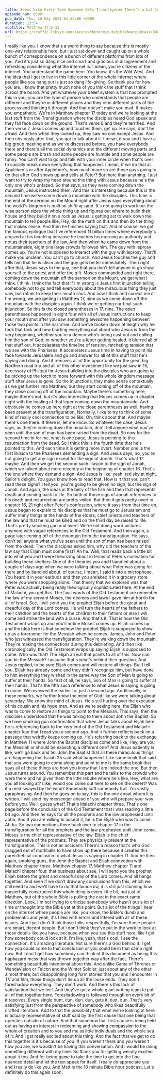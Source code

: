 ```yaml
---
title: Seems Like Every Time Someone Gets Transfigured There's a Lot to Talk About After
episode_num: 0389
pub_date: Thu, 20 May 2021 04:55:06 +0000
duration: 13:54
subtitle: Matthew 17:6-13
url: https://traffic.libsyn.com/secure/thetenminutebiblehourpodcast/0389_-_Seems_Like_Every_Time_Someone_Gets_Transfigured_Theres_a_Lot_to_Talk_About_After.mp3
---
```


 I really like you. I know that's a weird thing to say because this is mostly one-way relationship here, but I just sat down and caught up on a whole bunch of correspondence on a bunch of different platforms from lots of you. And it's just so dang nice and smart and gracious in disagreement and refreshing considering what the internet is. I mean, you're citizens of the internet. You understand the game here. You know, it's the Wild West. And the idea that I get to live in this little corner of the whole internet where people like you hang out is just so dang life-giving. So thank you for how you are. I know that pretty much none of you think the stuff that I think across the board. And yet whatever your belief system is that has prompted this in you, you are the type of person who understands that people are different and they're in different places and they're in different parts of the process and thinking it through. And that doesn't make you mad. It makes you empathetic. We're in Matthew chapter 17 today and we're looking at the last stuff from the Transfiguration where the disciples heard God speak and they fall face down on the ground. That's verse 6 and they're terrified. And then verse 7, Jesus comes up and touches them, get up. He says, don't be afraid. And then when they looked up, they saw no one except Jesus. And then obviously after that, you got to talk about it. I mean, if you and I have a big group meeting and as we've discussed before, you have everybody there and there's all the social dynamics and the different moving parts and some people are brash and some people are humble and some people are funny. You can't wait to go and talk with your inner circle when that's over to socially break down everything that happened. I mean, if we do that at Applebee's or after Applebee's, how much more so are these guys going to do that after God shows up and yells at Peter? But more than anything, I just want to try to wrap my head around this thing with Jesus because he's the only one who's unfazed. So that says, as they were coming down the mountain, Jesus instructed them. And this is interesting because this is the second time we've come down a mountain with the disciples. This time is the end of the sermon on the Mount right after Jesus says everything about the world's kingdom is built on shifting sand. It's not going to work out the wise person sizes the whole thing up and figures out where to build their house and they build it on a rock as Jesus is getting set to walk down the mountain to tell people like, Hey, do the math on this and then do the thing that makes sense. And then he finishes saying that. And of course, we got the famous epilogue that I've referenced 11 billion times where everybody's amazed at his teaching because he teaches his morning as authority and not as their teachers of the law. And then when he came down from the mountainside, eight one large crowds followed him. The guy with leprosy comes up. You're not supposed to interact with the guy with leprosy. That'll make you unclean. You can't go to church. And Jesus touches the guy and tells him that he is clean and the guy gets better immediately. Then right after that, Jesus says to the guy, see that you don't tell anyone to go show yourself to the priest and offer the gift. Moses commanded and right there, coming down the mountain off the sermon on the Mount, we get what I think. I think. I think the fact that if I'm wrong is Jesus first injunction telling somebody not to go and tell everybody about the miraculous thing they just saw, but rather to keep their mouth shut. And now I think and correct me if I'm wrong, we are getting in Matthew 17, nine as we come down off the mountain with the disciples again. I think we're getting our final such injunction. So this is the closed parentheses in 17, nine. The open parentheses happened in eight four with all of Jesus instructions to keep your mouth shut after you saw something awesome happening between those two points in the narrative. And we've broken down at length why he took that tack and how blurting everything out about who Jesus is from the very beginning, whether you're a demon who's being cast out and calling him the son of God, or whether you're a leper getting healed. It blurred all of that stuff out. It accelerates the timeline of tension, ratcheting tension that we see with the Pharisees. It accelerates Jesus time in having to point his face towards Jerusalem and go and answer for all of this stuff that he's saying and doing. And it removes all of the opportunity for the great big Northern road trip and all of this other investment like we just saw in 16, accessory of Philippi for Jesus building into the disciples who are going to be picking up the torch to move forward with this whole kingdom message stuff after Jesus is gone. So the injunctions, they make sense contextually as we get further into Matthew, but they start coming off of the mountain, they close coming off of the mountain. Maybe there's something here, maybe there's not, but it's also interesting that Moses comes up in chapter eight with the healing of that leper coming down the mountainside. And obviously he comes up here right at the close parentheses as well, having been present at the transfiguration. Normally, I like to try to think of some kind of really cool connection to be like, Oh, think about that. And maybe there's one there. If there is, let me know. So whatever the case, Jesus says, as they're coming down the mountain, don't tell anyone what you've seen until the son of man has been raised from the dead. So now for the second time in for me, what is one page, Jesus is pointing to this resurrection from the dead. So I think this is the fourth time that he's pointed to this. And each time it is getting more overt. Number one is the first illusion to the Pharisees demanding a sign. And Jesus says, no, you're not going to get any sign except for the sign of Jonah. That's what 12 maybe. And then we get the second such illusion to the sign of Jonah, which we talked about more recently at the beginning of chapter 16. That's the one where they demand a sign. And Jesus is like, yeah, red sky at night. Sailor's delight. You guys know how to read that. How is it that you can't read these signs? I tell you, you're going to be given no sign, but the sign of Jonah. And again, the ideas in the belly of the fish and then that represents death and coming back to life. So both of those sign of Jonah references to his death and resurrection are pretty veiled. But then it gets pretty overt in chapter 16, 21 right after Peter's confession, where it says from that time on, Jesus began to explain to his disciples that he must go to Jerusalem and suffer many things at the hands of the elders, chief priests and teachers of the law and that he must be killed and on the third day be raised to life. That's pretty smoking gun and overt. We're not doing word pictures anymore with vague references to the Old Testament. And then again, a page later coming off of the mountain from the transfiguration. He says, don't tell anyone what you've seen until the son of man has been raised from the dead. Then the disciples asked him, why did the teachers of the law say that Elijah must come first? Ah ha. Well, that reads back a little bit into what you and I were theorizing about in terms of Peter's motivation for building these shelters. One of the theories you and I bandied about a couple of days ago when we were talking about what Peter was going for there and by bandied about, of course, I mean, I said it into a microphone. You heard it in your earbuds and then you shrieked it in a grocery store where you were shopping alone. That theory that we explored was that Peter was actually being really theologically sophisticated here. At the end of Malachi, you get this. The final words of the Old Testament are remember the law of my servant Moses, the decrees and laws I gave him at horrib for all of Israel. See, I will send you the prophet Elijah before the great and dreadful day of the Lord comes. He will turn the hearts of the fathers to their children and the hearts of the children to their fathers or else I will come and strike the land with a curse. And that's it. That is how the Old Testament wraps up and you'll notice Moses comes up. Elijah comes up and the idea here is that somehow the prophet Elijah is supposed to show up as a forerunner for the Messiah when he comes. James, John and Peter who just witnessed the transfiguration. They're walking down the mountain. They're making the connections during this debriefing. And then like chronologically, the Old Testament wraps up saying Elijah is supposed to come. Who was that? The Elijah arrival that points to all of this. Now can you be the Messiah? I assume that's what's behind their question. And Jesus replied, to be sure Elijah comes and will restore all things. But I tell you, Elijah has already come and they didn't recognize him, but have done to him everything they wished in the same way the Son of Man is going to suffer at their hands. So first of all, he says, Son of Man is going to suffer at their hands. That's the fifth such reference to what Jesus is saying is going to come. We reviewed the earlier for just a second ago. Additionally, in these remarks, we further know the mind of God like we were talking about yesterday. We know the mind of Jesus. He's still hurting over the execution of his cousin and his hype man. And as we're seeing here, the Elijah who was to come to restore all things to point to the Messiah. This says, then the disciples understood that he was talking to them about John the Baptist. So we have smoking gun confirmation that when Jesus talks about Elijah here, he is referencing back to the very end of the Old Testament and Malachi chapter four that I read you a second ago. And it further reflects back on a passage that weirdly keeps coming up. He's referring back to the exchange in Matthew 11 where John the Baptist disciples come and like, Hey, are you the Messiah or should be expecting a different one? And Jesus patiently is like, we'll go back and tell John the Baptist that all these miraculous things are happening that Isaiah 35 said what happened. Like same book that said that you were going to come along and point to me is the same book that says all of these things are how you know that I am indeed the one. But then Jesus turns around. You remember this part and he talks to the crowds who were there and he gives them the little rebuke where he's like, Hey, what are you all looking at? Like, would you come out here to see on the desert? Was it a reed swayed by the wind? Somebody soft somebody frail. I'm vastly paraphrasing. And then he goes on to say, this is the one about whom it is written. I will send my messenger ahead of you who will prepare your way before you. Well, guess what? That's Malachi chapter three. That's one page before the conclusion of the Old Testament that I was reading a little bit ago. And then he says for all the prophets and the law prophesied until John. And if you are willing to accept it, he is the Elijah who was to come. Ah ha. So two connections there back over to chapter 17 in the transfiguration for all the prophets and the law prophesied until John come. Moses is the chief representative of the law. Elijah is the chief representative of the prophets. They are physically present at the transfiguration. This is not an accident. There's a reason that's who God dragged out of mothballs to have show up there because it creates this parenthetical conclusion to what Jesus is saying in chapter 11. And he then again, smoking guns, the John the Baptist and Elijah connection with Matthew chapter three, Matthew chapter 17, Matthew chapter 11 and Malachi chapter four, that business about see, I will send you the prophet Elijah before the great and dreadful day of the Lord comes. And all hangs together. And even if we don't draw any conclusions from this, which we still need to and we'll have to do that tomorrow, it is still just stunning how masterfully constructed this whole thing is every little bit, not just of Matthew, but of the whole Bible is pulling the cart in the exact same direction. Look, I'm not trying to criticize somebody who hasn't put a lot of time or thought into the Bible yet at this point. But a lot of the things I hear on the internet where people are like, you know, the Bible's dumb and problematic and yeah, it's filled with errors and littered with all of these issues. And I just don't think those folks respectfully, I'm sure those people are smart, decent people. But I don't think they've put in the work to look at these details like you have, because when you see this stuff here, like I get how somebody could look at it. I'm like, yeah, that's cool. I see the connection. It's amazing literature. Not sure there's a God behind it. I get how you could come to that conclusion or you could be in that camp right now. But I don't get how somebody can think of this document as being this haphazard mess that was thrown together way after the fact. There's something beautifully intentional about this. And unlike Game of Thrones or WandaVision or Falcon and the Winter Soldier, just about any of the other almost there, but disappointing long form stories that you and I encounter in TV and film, those things don't tie up all the loose ends. They don't foreshadow everything. They don't work. And there's this lack of satisfaction that we feel. And they've got a whole giant writing team to put all of that together here. Foreshadowing is followed through on every bit of it resolves. Every single bunt, dun, dun, dun, gets it, dun, dun. That's very satisfying just from the perspective of somebody who likes beautifully crafted literature. Add to that the possibility that what we're looking at here is actually representative of stuff said by the first cause that one being that operates outside of nature. And that somehow that first cause is being held out as having an interest in redeeming and showing compassion to the whole of creation and to you and me as little individuals and the whole sea of it. And I get really excited about this thing. And the fact that we get to do this together is it's because of you. If you weren't there and you weren't how you are, we wouldn't be having this conversation. And I would be doing something different with my time. So thank you for getting weirdly excited about it too. And for being game to take the time to get into the fine nuanced detail and let the text speak for itself. I really do appreciate you and I really do like you. And Matt is the 10 minute Bible hour podcast. Let's definitely do this again soon.